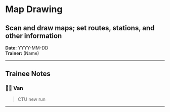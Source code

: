 # Map Drawing
## Scan and draw maps; set routes, stations, and other information

**Date:** YYYY-MM-DD  
**Trainer:** (Name)

---

## Trainee Notes


### 🧑‍💻 Van
> CTU new run
  
---




